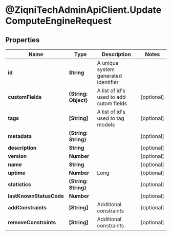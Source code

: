 # @ZiqniTechAdminApiClient.UpdateComputeEngineRequest

## Properties

Name | Type | Description | Notes
------------ | ------------- | ------------- | -------------
**id** | **String** | A unique system generated identifier | 
**customFields** | **{String: Object}** | A list of id&#39;s used to add cutom fields | [optional] 
**tags** | **[String]** | A list of id&#39;s used to tag models | [optional] 
**metadata** | **{String: String}** |  | [optional] 
**description** | **String** |  | [optional] 
**version** | **Number** |  | [optional] 
**name** | **String** |  | [optional] 
**uptime** | **Number** | Long | [optional] 
**statistics** | **{String: String}** |  | [optional] 
**lastKnownStatusCode** | **Number** |  | [optional] 
**addConstraints** | **[String]** | Additional constraints | [optional] 
**removeConstraints** | **[String]** | Additional constraints | [optional] 


